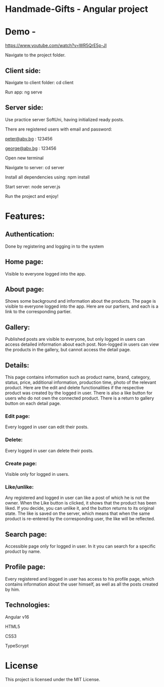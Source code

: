 # Handmade-Gifts - Angular project 
# Demo - 
https://www.youtube.com/watch?v=WR5QrE5p-JI

Navigate to the project folder.

##  Client side:

Navigate to client folder: cd client

Run app: ng serve


##  Server side: 
Use practice server SoftUni, having initialized ready posts.

There are registered users with email and password:

peter@abv.bg : 123456

george@abv.bg : 123456

Open new terminal

Navigate to server: cd server

Install all dependencies using: npm install

Start server: node server.js

Run the project and enjoy!

# Features:
##  Authentication:
Done by registering and logging in to the system

##  Home page:
Visible to everyone logged into the app.

##  About page:
Shows some background and information about the products. The page is visible to everyone logged into the app. Here are our partiers, and each is a link to the corresponding partier.

##  Gallery:
Published posts are visible to everyone, but only logged in users can access detailed information about each post. Non-logged in users can view the products in the gallery, but cannot access the detail page.

##  Details:
This page contains information such as product name, brand, category, status, price, additional information, production time, photo of the relevant product.
Here are the edit and delete functionalities if the respective product was created by the logged in user. There is also a like button for users who do not own the connected product.
There is a return to gallery button on each detail page.

###  Edit page:
Every logged in user can edit their posts.
###  Delete:
 Every logged in user can delete their posts.
###  Create page:
 Visible only for logged in users.
 
### Like/unlike:
Any registered and logged in user can like a post of which he is not the owner. When the Like button is clicked, it shows that the product has been liked. If you decide, you can unlike it, and the button returns to its original state. The like is saved on the server, which means that when the same product is re-entered by the corresponding user, the like will be reflected.

## Search page:
Accessible page only for logged in user. In it you can search for a specific product by name.

## Profile page:
Every registered and logged in user has access to his profile page, which contains information about the user himself, as well as all the posts created by him.

##  Technologies:
Angular v16

HTML5

CSS3

TypeScrypt


# License
This project is licensed under the MIT License.